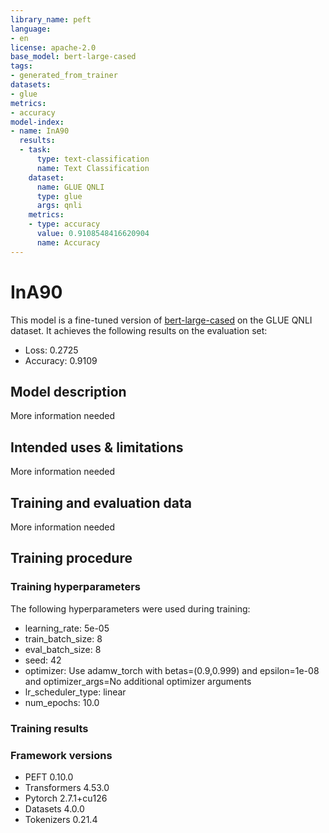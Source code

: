 ```yaml
---
library_name: peft
language:
- en
license: apache-2.0
base_model: bert-large-cased
tags:
- generated_from_trainer
datasets:
- glue
metrics:
- accuracy
model-index:
- name: InA90
  results:
  - task:
      type: text-classification
      name: Text Classification
    dataset:
      name: GLUE QNLI
      type: glue
      args: qnli
    metrics:
    - type: accuracy
      value: 0.9108548416620904
      name: Accuracy
---
```


<!-- This model card has been generated automatically according to the information the Trainer had access to. You
should probably proofread and complete it, then remove this comment. -->

# InA90

This model is a fine-tuned version of [bert-large-cased](https://huggingface.co/bert-large-cased) on the GLUE QNLI dataset.
It achieves the following results on the evaluation set:
- Loss: 0.2725
- Accuracy: 0.9109

## Model description

More information needed

## Intended uses & limitations

More information needed

## Training and evaluation data

More information needed

## Training procedure

### Training hyperparameters

The following hyperparameters were used during training:
- learning_rate: 5e-05
- train_batch_size: 8
- eval_batch_size: 8
- seed: 42
- optimizer: Use adamw_torch with betas=(0.9,0.999) and epsilon=1e-08 and optimizer_args=No additional optimizer arguments
- lr_scheduler_type: linear
- num_epochs: 10.0

### Training results



### Framework versions

- PEFT 0.10.0
- Transformers 4.53.0
- Pytorch 2.7.1+cu126
- Datasets 4.0.0
- Tokenizers 0.21.4